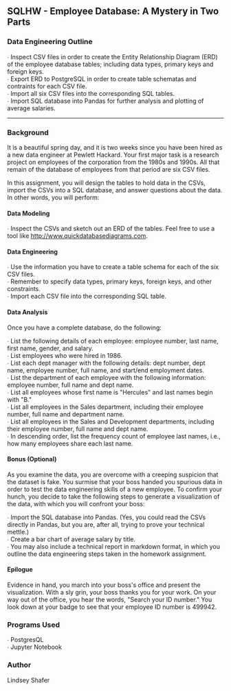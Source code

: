 ## SQLHW - Employee Database: A Mystery in Two Parts

### Data Engineering Outline

∙ Inspect CSV files in order to create the Entity Relationship Diagram (ERD) of the employee database tables; including data types, primary keys and foreign keys.<br>
∙ Export ERD to PostgreSQL in order to create table schematas and contraints for each CSV file.<br>
∙ Import all six CSV files into the corresponding SQL tables.<br>
∙ Import SQL database into Pandas for further analysis and plotting of average salaries.<br>

--------------------------------------------------

### Background

It is a beautiful spring day, and it is two weeks since you have been hired as a new data engineer at Pewlett Hackard. Your first major task is a research project on employees of the corporation from the 1980s and 1990s. All that remain of the database of employees from that period are six CSV files.

In this assignment, you will design the tables to hold data in the CSVs, import the CSVs into a SQL database, and answer questions about the data. In other words, you will perform:

#### Data Modeling
∙ Inspect the CSVs and sketch out an ERD of the tables. Feel free to use a tool like http://www.quickdatabasediagrams.com.

#### Data Engineering
∙ Use the information you have to create a table schema for each of the six CSV files. <br>
∙ Remember to specify data types, primary keys, foreign keys, and other constraints. <br>
∙ Import each CSV file into the corresponding SQL table. <br>

#### Data Analysis
Once you have a complete database, do the following: <br>

∙ List the following details of each employee: employee number, last name, first name, gender, and salary.<br>
∙ List employees who were hired in 1986.<br>
∙ List each dept manager with the following details: dept number, dept name, employee number, full name, and start/end employment dates.<br>
∙ List the department of each employee with the following information: employee number, full name and dept name.<br>
∙ List all employees whose first name is "Hercules" and last names begin with "B."<br>
∙ List all employees in the Sales department, including their employee number, full name and department name.<br>
∙ List all employees in the Sales and Development departments, including their employee number, full name and dept name.<br>
∙ In descending order, list the frequency count of employee last names, i.e., how many employees share each last name.<br>

#### Bonus (Optional)

As you examine the data, you are overcome with a creeping suspicion that the dataset is fake. You surmise that your boss handed you spurious data in order to test the data engineering skills of a new employee. To confirm your hunch, you decide to take the following steps to generate a visualization of the data, with which you will confront your boss:

∙ Import the SQL database into Pandas. (Yes, you could read the CSVs directly in Pandas, but you are, after all, trying to prove your technical mettle.) <br>
∙ Create a bar chart of average salary by title.<br>
∙ You may also include a technical report in markdown format, in which you outline the data engineering steps taken in the homework assignment.<br>

#### Epilogue

Evidence in hand, you march into your boss's office and present the visualization. With a sly grin, your boss thanks you for your work. On your way out of the office, you hear the words, "Search your ID number." You look down at your badge to see that your employee ID number is 499942.

### Programs Used
∙ PostgresQL<br>
∙ Jupyter Notebook<br>

### Author
Lindsey Shafer
